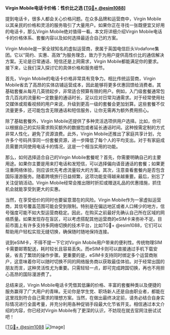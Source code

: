 **Virgin Mobile电话卡价格：性价比之选 [[TG💪+ @esim1088](https://t.me/s/esim1088)]**

提到电话卡，很多人都会关心价格问题。在众多品牌和运营商中，Virgin Mobile以其亲民的价格和灵活的服务吸引了大量用户。如果你正在寻找一张既便宜又好用的电话卡，那么Virgin Mobile绝对值得一看。本文将详细介绍Virgin Mobile电话卡的价格体系、套餐内容以及如何选择最适合自己的方案。

Virgin Mobile是一家全球知名的虚拟运营商，隶属于英国电信巨头Vodafone集团。它以“简约、实惠、高效”为服务理念，致力于为用户提供高性价比的通信解决方案。无论是日常通话、短信还是上网需求，Virgin Mobile都能满足你的要求。接下来，让我们深入探讨它的具体价格和服务细节。

首先，Virgin Mobile的电话卡价格非常具有竞争力。相比传统运营商，Virgin Mobile省去了高昂的实体店铺运营成本，因此能够将更多优惠回馈给消费者。其基础套餐从每月几英镑起步，非常适合预算有限的用户。例如，入门级套餐通常包含几百兆的流量和一定数量的通话时长，足以应对日常沟通需求。对于经常使用社交媒体或观看视频的用户来说，升级到更高一级的套餐会更加划算。这些套餐不仅流量更多，还可能包含无限通话和短信服务，让你无需再为额外费用担心。

除了基础套餐外，Virgin Mobile还提供了多种灵活选项供用户选择。比如，你可以根据自己的实际需求购买额外的数据包或者延长通话时间。这种按需定制的方式非常人性化，避免了资源浪费。此外，Virgin Mobile还推出了家庭共享计划，允许多个号码共享同一份套餐资源，进一步降低了每个人的平均支出。对于有家庭成员需要共同使用电话卡的情况，这是一个相当实用的功能。

那么，如何选择适合自己的Virgin Mobile套餐呢？首先，你需要明确自己的主要用途。如果你主要是用来打电话和发短信，可以选择偏向语音通话的套餐；如果更注重网络体验，则应该优先考虑流量较大的方案。其次，注意查看套餐内是否包含国际漫游服务。随着跨境旅行日益频繁，这项功能变得越来越重要。最后，别忘了关注促销活动。Virgin Mobile经常会推出限时折扣或赠送礼品的优惠措施，抓住机会就能享受到更大的实惠。

当然，在享受低价的同时也要留意潜在的风险。Virgin Mobile作为一家虚拟运营商，其信号覆盖范围可能会受到限制。特别是在偏远地区或者人口稀少的地方，信号强度可能不如大型运营商稳定。因此，在购买之前最好先确认自己所在区域的网络质量。如果发现存在盲区，可以考虑搭配其他运营商的eSIM卡来弥补不足。目前市面上有许多支持多网络切换的技术平台，比如TG💪+ @esim1088，它们可以帮助用户轻松实现无缝切换，确保随时随地保持连接。

说到eSIM卡，不得不提一下它对Virgin Mobile用户带来的便利性。传统物理SIM卡需要邮寄配送，耗时较长且容易丢失。而eSIM卡则可以直接通过手机下载安装，省去了繁琐的操作步骤。更重要的是，eSIM卡支持同时绑定多个运营商账户，这意味着你可以随时切换不同的网络服务商以获取最佳体验。对于经常出国的朋友而言，这种灵活性尤为重要。只需轻轻一点，即可完成跨国切换，再也不用担心高昂的国际漫游费了。

总结来说，Virgin Mobile电话卡凭借其低廉的价格、丰富的套餐种类以及便捷的服务赢得了广大用户的青睐。无论你是学生党、职场新人还是自由职业者，都能在这里找到符合自己需求的理想方案。当然，在做出最终决定前，请务必结合自身实际情况进行全面考量，并充分利用各种促销手段最大化节省开支。相信通过本文介绍的内容，你已经对Virgin Mobile有了更深的认识，不妨现在就去官网注册试试吧！

[[TG💪+ @esim1088](https://t.me/s/esim1088) ![Image](https://i.postimg.cc/4NQfJmqS/Snipaste-2025-05-13-00-14-12.png)]